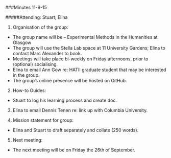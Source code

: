 ###Minutes 11-9-15

#####Attending: Stuart; Elina

1.	Organisation of the group:
  *	The group name will be – Experimental Methods in the Humanities at Glasgow
  *	The group will use the Stella Lab space at 11 University Gardens; Elina to contact Marc Alexander to book. 
  *	Meetings will take place bi-weekly on Friday afternoons, prior to (optional) socialising. 
  *	Elina to email Ann Gow re: HATII graduate student that may be interested in the group.
  *	The group’s online presence will be hosted on GitHub.

2.	How-to Guides:
  *	Stuart to log his learning process and create doc.

3.	Elina to email Dennis Tenen re: link up with Columbia University.

4.	Mission statement for group: 
  *	Elina and Stuart to draft separately and collate (250 words). 

5.	Next meeting: 
  *	The next meeting will be on Friday the 26th of September. 
